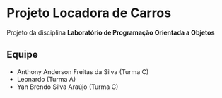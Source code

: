 # Projeto Locadora de Carros

Projeto da disciplina **Laboratório de Programação Orientada a Objetos**

## Equipe
- Anthony Anderson Freitas da Silva (Turma C)
- Leonardo  (Turma A)
- Yan Brendo Silva Araújo (Turma C)




